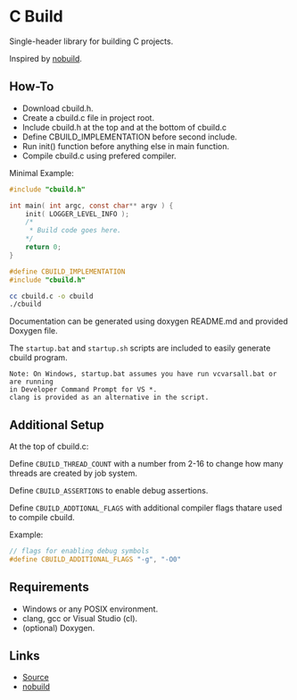 <!--*
 * @file   README.md
 * @brief  README for cbuild command line utility
 * @author Alicia Amarilla (smushyaa@gmail.com)
 * @date   May 15, 2024
 * @mainpage
-->

C Build
========

Single-header library for building C projects.

Inspired by [nobuild](https://github.com/tsoding/nobuild).

## How-To

- Download cbuild.h.
- Create a cbuild.c file in project root.
- Include cbuild.h at the top and at the bottom of cbuild.c
- Define CBUILD_IMPLEMENTATION before second include.
- Run init() function before anything else in main function.
- Compile cbuild.c using prefered compiler.

Minimal Example:
```C
#include "cbuild.h"

int main( int argc, const char** argv ) {
    init( LOGGER_LEVEL_INFO );
    /*
     * Build code goes here.
    */
    return 0;
}

#define CBUILD_IMPLEMENTATION
#include "cbuild.h"
```
```sh
cc cbuild.c -o cbuild
./cbuild
```

Documentation can be generated using doxygen README.md and provided Doxygen file.

The `startup.bat` and `startup.sh` scripts are included to easily
generate cbuild program.

```
Note: On Windows, startup.bat assumes you have run vcvarsall.bat or are running
in Developer Command Prompt for VS *.
clang is provided as an alternative in the script.
```

## Additional Setup

At the top of cbuild.c:

Define `CBUILD_THREAD_COUNT` with a number from 2-16 to
change how many threads are created by job system.

Define `CBUILD_ASSERTIONS` to enable debug assertions.

Define `CBUILD_ADDTIONAL_FLAGS` with additional compiler flags
thatare used to compile cbuild.

Example:
```C
// flags for enabling debug symbols
#define CBUILD_ADDITIONAL_FLAGS "-g", "-O0"
```

## Requirements

- Windows or any POSIX environment.
- clang, gcc or Visual Studio (cl).
- (optional) Doxygen.

## Links

- [Source](https://github.com/smushy64/cbuild)
- [nobuild](https://github.com/tsoding/nobuild)

